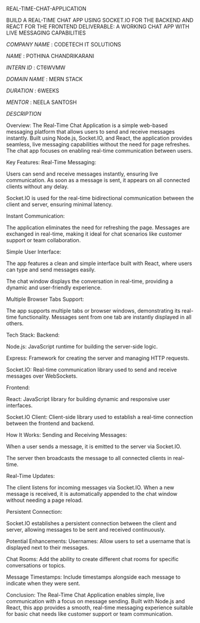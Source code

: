 REAL-TIME-CHAT-APPLICATION

BUILD A REAL-TIME CHAT APP USING  SOCKET.IO FOR THE BACKEND AND REACT  FOR THE FRONTEND  DELIVERABLE: 
A WORKING CHAT  APP WITH LIVE MESSAGING  CAPABILITIES


*COMPANY NAME* : CODETECH IT SOLUTIONS

*NAME* : POTHINA CHANDRIKARANI

*INTERN ID* : CT6WVMW

*DOMAIN NAME* : MERN STACK 

*DURATION* : 6WEEKS

*MENTOR* : NEELA SANTOSH


*DESCRIPTION*

Overview: The Real-Time Chat Application is a simple web-based messaging platform that allows users to send and receive messages instantly. Built using Node.js, Socket.IO, and React, the application provides seamless, live messaging capabilities without the need for page refreshes. The chat app focuses on enabling real-time communication between users.

Key Features:
Real-Time Messaging:

Users can send and receive messages instantly, ensuring live communication. As soon as a message is sent, it appears on all connected clients without any delay.

Socket.IO is used for the real-time bidirectional communication between the client and server, ensuring minimal latency.

Instant Communication:

The application eliminates the need for refreshing the page. Messages are exchanged in real-time, making it ideal for chat scenarios like customer support or team collaboration.

Simple User Interface:

The app features a clean and simple interface built with React, where users can type and send messages easily.

The chat window displays the conversation in real-time, providing a dynamic and user-friendly experience.

Multiple Browser Tabs Support:

The app supports multiple tabs or browser windows, demonstrating its real-time functionality. Messages sent from one tab are instantly displayed in all others.

Tech Stack:
Backend:

Node.js: JavaScript runtime for building the server-side logic.

Express: Framework for creating the server and managing HTTP requests.

Socket.IO: Real-time communication library used to send and receive messages over WebSockets.

Frontend:

React: JavaScript library for building dynamic and responsive user interfaces.

Socket.IO Client: Client-side library used to establish a real-time connection between the frontend and backend.

How It Works:
Sending and Receiving Messages:

When a user sends a message, it is emitted to the server via Socket.IO.

The server then broadcasts the message to all connected clients in real-time.

Real-Time Updates:

The client listens for incoming messages via Socket.IO. When a new message is received, it is automatically appended to the chat window without needing a page reload.

Persistent Connection:

Socket.IO establishes a persistent connection between the client and server, allowing messages to be sent and received continuously.

Potential Enhancements:
Usernames: Allow users to set a username that is displayed next to their messages.

Chat Rooms: Add the ability to create different chat rooms for specific conversations or topics.

Message Timestamps: Include timestamps alongside each message to indicate when they were sent.

Conclusion:
The Real-Time Chat Application enables simple, live communication with a focus on message sending. Built with Node.js and React, this app provides a smooth, real-time messaging experience suitable for basic chat needs like customer support or team communication.

